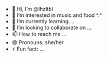 - 👋 Hi, I’m @lhzltbl
- 👀 I’m interested in music and food ^.^
- 🌱 I’m currently learning ...
- 💞️ I’m looking to collaborate on ...
- 📫 How to reach me ...
- 😄 Pronouns: she/her
- ⚡ Fun fact: ...

<!---
lhzltbl/lhzltbl is a ✨ special ✨ repository because its `README.md` (this file) appears on your GitHub profile.
You can click the Preview link to take a look at your changes.
--->
